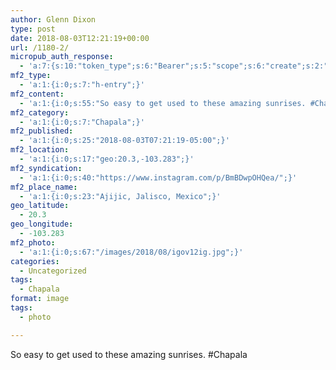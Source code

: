 ```yaml
---
author: Glenn Dixon
type: post
date: 2018-08-03T12:21:19+00:00
url: /1180-2/
micropub_auth_response:
  - 'a:7:{s:10:"token_type";s:6:"Bearer";s:5:"scope";s:6:"create";s:2:"me";s:28:"https://glenn.thedixons.net/";s:9:"issued_by";s:55:"https://glenn.thedixons.net/wp-json/indieauth/1.0/token";s:9:"client_id";s:23:"https://ownyourgram.com";s:9:"issued_at";i:1533209346;s:4:"user";i:1;}'
mf2_type:
  - 'a:1:{i:0;s:7:"h-entry";}'
mf2_content:
  - 'a:1:{i:0;s:55:"So easy to get used to these amazing sunrises. #Chapala";}'
mf2_category:
  - 'a:1:{i:0;s:7:"Chapala";}'
mf2_published:
  - 'a:1:{i:0;s:25:"2018-08-03T07:21:19-05:00";}'
mf2_location:
  - 'a:1:{i:0;s:17:"geo:20.3,-103.283";}'
mf2_syndication:
  - 'a:1:{i:0;s:40:"https://www.instagram.com/p/BmBDwpOHQea/";}'
mf2_place_name:
  - 'a:1:{i:0;s:23:"Ajijic, Jalisco, Mexico";}'
geo_latitude:
  - 20.3
geo_longitude:
  - -103.283
mf2_photo:
  - 'a:1:{i:0;s:67:"/images/2018/08/igov12ig.jpg";}'
categories:
  - Uncategorized
tags:
  - Chapala
format: image
tags:
  - photo

---
```

So easy to get used to these amazing sunrises. #Chapala